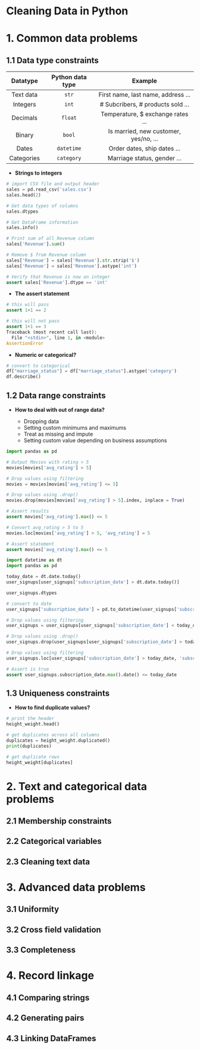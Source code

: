 Cleaning Data in Python
=======================

# 1. Common data problems

## 1.1 Data type constraints

|Datatype  |Python data type|Example                              |
|:--------:|:--------------:|:-----------------------------------:|
|Text data |`str`           |First name, last name, address ...   |
|Integers  |`int`           |# Subcribers, # products sold ...    |
|Decimals  |`float`         |Temperature, $ exchange rates ...    |
|Binary    |`bool`          |Is married, new customer, yes/no, ...|
|Dates     |`datetime`      |Order dates, ship dates ...          |
|Categories|`category`      |Marriage status, gender ...          |

* **Strings to integers**

```python
# import CSV file and output header
sales = pd.read_csv('sales.csv')
sales.head(2)

# Get data types of columns
sales.dtypes

# Get DataFrame information
sales.info()

# Print sum of all Revenue column
sales['Revenue'].sum()

# Remove $ from Revenue column
sales['Revenue'] = sales['Revenue'].str.strip('$')
sales['Revenue'] = sales['Revenue'].astype('int')

# Verify that Revenue is now an integer
assert sales['Revenue'].dtype == 'int'
```

* **The assert statement**

```python
# this will pass
assert 1+1 == 2

# this will not pass
assert 1+1 == 3
Traceback (most recent call last):
  File "<stdin>", line 1, in <module>
AssertionError
```

* **Numeric or categorical?**

```python
# convert to categorical
df["marriage_status"] = df["marriage_status"].astype('category')
df.describe()
```

## 1.2 Data range constraints

* **How to deal with out of range data?**

	* Dropping data
	* Setting custom minimums and maximums
	* Treat as missing and impute
	* Setting custom value depending on business assumptions

```python
import pandas as pd

# Output Movies with rating > 5
movies[movies['avg_rating'] > 5]

# Drop values using filtering
movies = movies[movies['avg_rating'] <= 5]

# Drop values using .drop()
movies.drop(movies[movies['avg_rating'] > 5].index, inplace = True)

# Assert results
assert movies['avg_rating'].max() <= 5

# Convert avg_rating > 5 to 5
movies.loc[movies['avg_rating'] > 5, 'avg_rating'] = 5

# Assert statement
assert movies['avg_rating'].max() <= 5
```

```python
import datetime as dt
import pandas as pd

today_date = dt.date.today()
user_signups[user_signups['subscription_date'] > dt.date.today()]

user_signups.dtypes

# convert to date
user_signups['subscription_date'] = pd.to_datetime(user_signups['subscription_date']).dt.date

# Drop values using filtering
user_signups = user_signups[user_signups['subscription_date'] < today_date]

# Drop values using .drop()
user_signups.drop(user_signups[user_signups['subscription_date'] > today_date].index, inplace = True)

# Drop values using filtering
user_signups.loc[user_signups['subscription_date'] > today_date, 'subscription_date'] = today_date

# Assert is true
assert user_signups.subscription_date.max().date() <= today_date
```

## 1.3 Uniqueness constraints

* **How to find duplicate values?**

```python
# print the header
height_weight.head()

# get duplicates across all columns
duplicates = height_weight.duplicated()
print(duplicates)

# get duplicate rows
height_weight[duplicates]

```








# 2. Text and categorical data problems

## 2.1 Membership constraints

## 2.2 Categorical variables


## 2.3 Cleaning text data

# 3. Advanced data problems

## 3.1 Uniformity



## 3.2 Cross field validation



## 3.3 Completeness




# 4. Record linkage

## 4.1 Comparing strings




## 4.2 Generating pairs





## 4.3 Linking DataFrames







